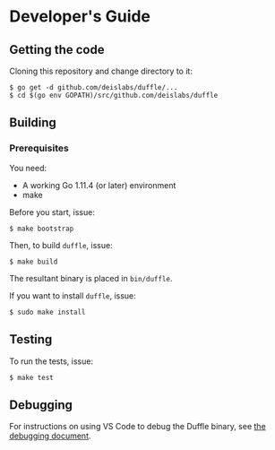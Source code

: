# Developer's Guide

## Getting the code

Cloning this repository and change directory to it:
```console
$ go get -d github.com/deislabs/duffle/...
$ cd $(go env GOPATH)/src/github.com/deislabs/duffle
```

## Building

### Prerequisites
You need:
* A working Go 1.11.4 (or later) environment
* make

Before you start, issue:
```console
$ make bootstrap
```

Then, to build `duffle`, issue:
```console
$ make build
```
The resultant binary is placed in `bin/duffle`.

If you want to install `duffle`, issue:
```console
$ sudo make install
```

## Testing

To run the tests, issue:
```console
$ make test
```

## Debugging

For instructions on using VS Code to debug the Duffle binary, see [the debugging document](debugging.md).
